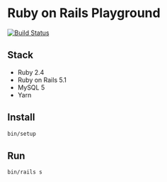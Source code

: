 # Ruby on Rails Playground

[![Build Status](https://travis-ci.org/ybiquitous/rails-playground.svg?branch=master)](https://travis-ci.org/ybiquitous/rails-playground)

## Stack

- Ruby 2.4
- Ruby on Rails 5.1
- MySQL 5
- Yarn

## Install

```sh
bin/setup
```

## Run

```sh
bin/rails s
```
